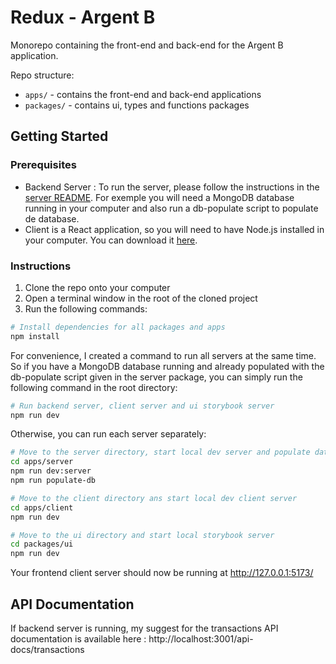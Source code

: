 # Redux - Argent B

Monorepo containing the front-end and back-end for the Argent B application.

Repo structure:

- `apps/` - contains the front-end and back-end applications
- `packages/` - contains ui, types and functions packages

## Getting Started

### Prerequisites

- Backend Server : To run the server, please follow the instructions in the [server README](apps/server/README.md). For
  exemple
  you will need a MongoDB database running in your computer and also run a db-populate script to populate de database.
- Client is a React application, so you will need to have Node.js installed in your computer. You can download it
  [here](https://nodejs.org/en/).

### Instructions

1. Clone the repo onto your computer
2. Open a terminal window in the root of the cloned project
3. Run the following commands:

```bash
# Install dependencies for all packages and apps
npm install
```

For convenience, I created a command to run all servers at the same time. So if you have a MongoDB database running and
already populated with the db-populate script given in the server package, you can simply run the following command in
the root directory:

```bash
# Run backend server, client server and ui storybook server
npm run dev
```

Otherwise, you can run each server separately:

```bash
# Move to the server directory, start local dev server and populate database
cd apps/server
npm run dev:server
npm run populate-db

# Move to the client directory ans start local dev client server
cd apps/client
npm run dev

# Move to the ui directory and start local storybook server
cd packages/ui
npm run dev
```

Your frontend client server should now be running at http://127.0.0.1:5173/

## API Documentation

If backend server is running, my suggest for the transactions API documentation is available
here : http://localhost:3001/api-docs/transactions
